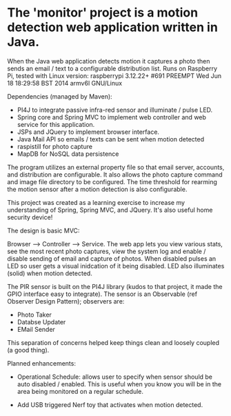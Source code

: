 The 'monitor' project is a motion detection web application written in Java.
=======

When the Java web application detects motion it captures a photo then sends an email / text to a configurable 
distribution list.  Runs on Raspberry Pi, tested with Linux version:
  raspberrypi 3.12.22+ #691 PREEMPT Wed Jun 18 18:29:58 BST 2014 armv6l GNU/Linux

Dependencies (managed by Maven):
- PI4J to integrate passive infra-red sensor and illuminate / pulse LED.
- Spring core and Spring MVC to implement web controller and web service for this application.
- JSPs and JQuery to implement browser interface.
- Java Mail API so emails / texts can be sent when motion detected
- raspistill for photo capture
- MapDB for NoSQL data persistence

The program utilizes an external property file so that email server, accounts, and  distribution are configurable.  It also allows the photo capture command and image file directory to be configured.  The time threshold for rearming the motion sensor after a motion detection is also configurable.

This project was created as a learning exercise to increase my understanding of Spring, Spring MVC, and JQuery.  It's also useful home security device!

The design is basic MVC:

Browser --> Controller --> Service.  The web app lets you view various stats, see the most recent photo captures,
view the system log and enable / disable sending of email and capture of photos.  When disabled pulses an LED so 
user gets a visual inidcation of it being disabled.  LED also illuminates (solid) when motion detected.

The PIR sensor is built on the PI4J library (kudos to that project, it made the GPIO interface easy to integrate).
The sensor is an Observable (ref Observer Design Pattern); observers are:
   - Photo Taker
   - Databse Updater
   - EMail Sender

This separation of concerns helped keep things clean and loosely coupled (a good thing).

Planned enhancements:

- Operational Schedule: allows user to specify when sensor should be auto disabled / enabled.  This is 
  useful when you know you will be in the area being monitored on a regular schedule.
  
- Add USB triggered Nerf toy that activates when motion detected.
